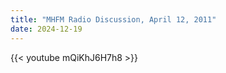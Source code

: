 ```yaml
---
title: "MHFM Radio Discussion, April 12, 2011"
date: 2024-12-19
---
```


{{< youtube mQiKhJ6H7h8 >}}
